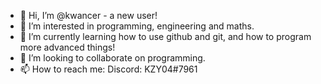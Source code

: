 - 👋 Hi, I’m @kwancer - a new user!
- 👀 I’m interested in programming, engineering and maths.
- 🌱 I’m currently learning how to use github and git, and how to program more advanced things!
- 💞️ I’m looking to collaborate on programming.
- 📫 How to reach me: Discord: KZY04#7961

<!---
kwancer/kwancer is a ✨ special ✨ repository because its `README.md` (this file) appears on your GitHub profile.
You can click the Preview link to take a look at your changes.
--->
